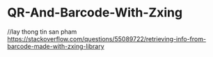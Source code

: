 # QR-And-Barcode-With-Zxing
//lay thong tin san pham 
https://stackoverflow.com/questions/55089722/retrieving-info-from-barcode-made-with-zxing-library
